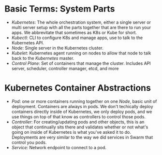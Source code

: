 # Basic Terms: System Parts

- _Kubernetes_: The whole orchestration system, either a single server or multi server setup with all the parts together that are there to run your apps. We abbrevitate that sometimes as K8s or Kube for short.
- _Kubectl_: CLI to configure K8s and manage apps, use to talk to the Kubernetes API.
- _Node_: Single server in the Kubernetes cluster.
- _Kubelet_: Kubernetes agent running on nodes to allow that node to talk back to the _Kubernetes_ master.
- _Control Plane_: Set of containers that manage the cluster. Includes API server, scheduler, controller manager, etcd, and more

# Kubernetes Container Abstractions

- _Pod_: one or more containers running together on one _Node_, basic unit of deployment. Containers are always in pods. We don't techically deploy containers directly inside of Kubernetes, we only deploy pods, and we use things on top of that know as controllers to control those pods.
- _Controller_: For creating/updating pods and other objects, this is an object that continually sits there and validates whether or not what's going on inside of Kubernetes is what you've asked it to do. Deployments are very similar to the way we did services in Swarm that control you pods.
- _Service_: Network endpoint to connect to a pod.
